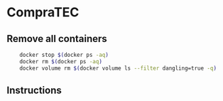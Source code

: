 # CompraTEC


## Remove all containers

```bash
    docker stop $(docker ps -aq)
    docker rm $(docker ps -aq)
    docker volume rm $(docker volume ls --filter dangling=true -q)
```

## Instructions
